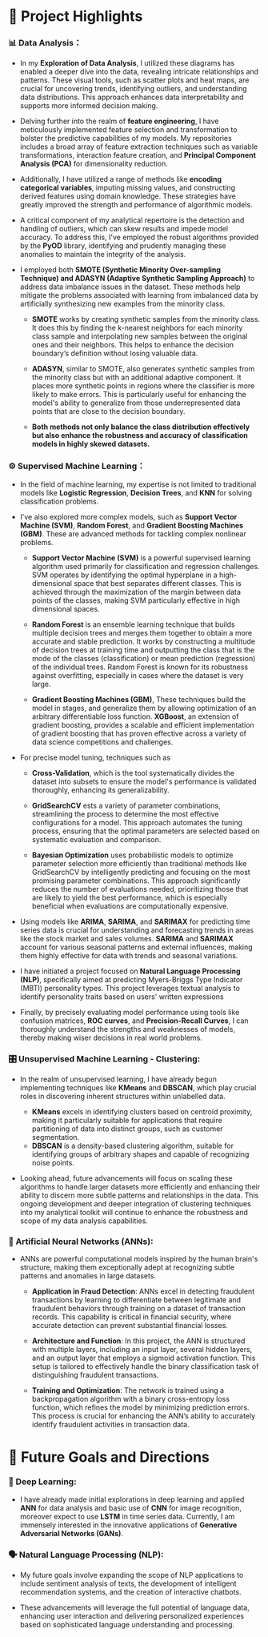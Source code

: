 # :dizzy: Project Highlights

### 📊 Data Analysis：

* In my **Exploration of Data Analysis**, I utilized these diagrams has enabled a deeper dive into the data, revealing intricate relationships and patterns. These visual tools, such as scatter plots and heat maps, are crucial for uncovering trends, identifying outliers, and understanding data distributions. This approach enhances data interpretability and supports more informed decision making.

* Delving further into the realm of **feature engineering**, I have meticulously implemented feature selection and transformation to bolster the predictive capabilities of my models. My repositories includes a broad array of feature extraction techniques such as variable transformations, interaction feature creation, and **Principal Component Analysis (PCA)** for dimensionality reduction. 

* Additionally, I have utilized a range of methods like **encoding categorical variables**, imputing missing values, and constructing derived features using domain knowledge. These strategies have greatly improved the strength and performance of algorithmic models.

* A critical component of my analytical repertoire is the detection and handling of outliers, which can skew results and impede model accuracy. To address this, I've employed the robust algorithms provided by the **PyOD** library, identifying and prudently managing these anomalies to maintain the integrity of the analysis.

* I employed both **SMOTE (Synthetic Minority Over-sampling Technique) and ADASYN (Adaptive Synthetic Sampling Approach)** to address data imbalance issues in the dataset. These methods help mitigate the problems associated with learning from imbalanced data by artificially synthesizing new examples from the minority class.
  - **SMOTE** works by creating synthetic samples from the minority class. It does this by finding the k-nearest neighbors for each minority class sample and interpolating new samples between the original ones and their neighbors. This helps to enhance the decision boundary’s definition without losing valuable data.
 
  - **ADASYN**, similar to SMOTE, also generates synthetic samples from the minority class but with an additional adaptive component. It places more synthetic points in regions where the classifier is more likely to make errors. This is particularly useful for enhancing the model's ability to generalize from those underrepresented data points that are close to the decision boundary.

  - **Both methods not only balance the class distribution effectively but also enhance the robustness and accuracy of classification models in highly skewed datasets.**

### ⚙️ Supervised Machine Learning：
* In the field of machine learning, my expertise is not limited to traditional models like **Logistic Regression**, **Decision Trees**, and **KNN** for solving classification problems.

* I've also explored more complex models, such as **Support Vector Machine (SVM)**, **Random Forest**, and **Gradient Boosting Machines (GBM)**. These are advanced methods for tackling complex nonlinear problems.

  - **Support Vector Machine (SVM)** is a powerful supervised learning algorithm used primarily for classification and regression challenges. SVM operates by identifying the optimal hyperplane in a high-dimensional space that best separates different classes. This is achieved through the maximization of the margin between data points of the classes, making SVM particularly effective in high dimensional spaces.
 
  - **Random Forest** is an ensemble learning technique that builds multiple decision trees and merges them together to obtain a more accurate and stable prediction. It works by constructing a multitude of decision trees at training time and outputting the class that is the mode of the classes (classification) or mean prediction (regression) of the individual trees. Random Forest is known for its robustness against overfitting, especially in cases where the dataset is very large.
 
  - **Gradient Boosting Machines (GBM)**,  These techniques build the model in stages, and generalize them by allowing optimization of an arbitrary differentiable loss function. **XGBoost**, an extension of gradient boosting, provides a scalable and efficient implementation of gradient boosting that has proven effective across a variety of data science competitions and challenges.
  
* For precise model tuning, techniques such as
  
  - **Cross-Validation**, which is the tool systematically divides the dataset into subsets to ensure the model's performance is validated thoroughly, enhancing its generalizability.
    
  - **GridSearchCV** ests a variety of parameter combinations, streamlining the process to determine the most effective configurations for a model. This approach automates the tuning process, ensuring that the optimal parameters are selected based on systematic evaluation and comparison.
    
  - **Bayesian Optimization** uses probabilistic models to optimize parameter selection more efficiently than traditional methods like GridSearchCV by intelligently predicting and focusing on the most promising parameter combinations. This approach significantly reduces the number of evaluations needed, prioritizing those that are likely to yield the best performance, which is especially beneficial when evaluations are computationally expensive.

* Using models like **ARIMA**, **SARIMA**, and **SARIMAX** for predicting time series data is crucial for understanding and forecasting trends in areas like the stock market and sales volumes.
  **SARIMA** and **SARIMAX** account for various seasonal patterns and external influences, making them highly effective for data with trends and seasonal variations.

* I have initiated a project focused on **Natural Language Processing (NLP)**, specifically aimed at predicting Myers-Briggs Type Indicator (MBTI) personality types. This project leverages textual analysis to identify personality traits based on users' written expressions

* Finally, by precisely evaluating model performance using tools like confusion matrices, **ROC curves**, and **Precision-Recall Curves**, I can thoroughly understand the strengths and weaknesses of models, thereby making wiser decisions in real world problems.

### 🎛️ Unsupervised Machine Learning - Clustering:
* In the realm of unsupervised learning, I have already begun implementing techniques like **KMeans** and **DBSCAN**, which play crucial roles in discovering inherent structures within unlabelled data.
  - **KMeans** excels in identifying clusters based on centroid proximity, making it particularly suitable for applications that require partitioning of data into distinct groups, such as customer segmentation. 
  - **DBSCAN** is a density-based clustering algorithm, suitable for identifying groups of arbitrary shapes and capable of recognizing noise points.
  
* Looking ahead, future advancements will focus on scaling these algorithms to handle larger datasets more efficiently and enhancing their ability to discern more subtle patterns and relationships in the data. This ongoing development and deeper integration of clustering techniques into my analytical toolkit will continue to enhance the robustness and scope of my data analysis capabilities.

### 🤖 Artificial Neural Networks (ANNs):
* ANNs are powerful computational models inspired by the human brain's structure, making them exceptionally adept at recognizing subtle patterns and anomalies in large datasets.
  - **Application in Fraud Detection**: ANNs excel in detecting fraudulent transactions by learning to differentiate between legitimate and fraudulent behaviors through training on a dataset of transaction records. This capability is critical in financial security, where accurate detection can prevent substantial financial losses.
    
  - **Architecture and Function**: In this project, the ANN is structured with multiple layers, including an input layer, several hidden layers, and an output layer that employs a sigmoid activation function. This setup is tailored to effectively handle the binary classification task of distinguishing fraudulent transactions.
    
  - **Training and Optimization**: The network is trained using a backpropagation algorithm with a binary cross-entropy loss function, which refines the model by minimizing prediction errors. This process is crucial for enhancing the ANN’s ability to accurately identify fraudulent activities in transaction data.

# :gem: Future Goals and Directions

### 🧠 Deep Learning: 
* I have already made initial explorations in deep learning and applied **ANN** for data analysis and basic use of **CNN** for image recognition, moreover expect to use **LSTM** in time series data. 
Currently, I am immensely interested in the innovative applications of **Generative Adversarial Networks (GANs)**.

### 🗣️ Natural Language Processing (NLP): 
* My future goals involve expanding the scope of NLP applications to include sentiment analysis of texts, the development of intelligent recommendation systems, and the creation of interactive chatbots.

* These advancements will leverage the full potential of language data, enhancing user interaction and delivering personalized experiences based on sophisticated language understanding and processing.





